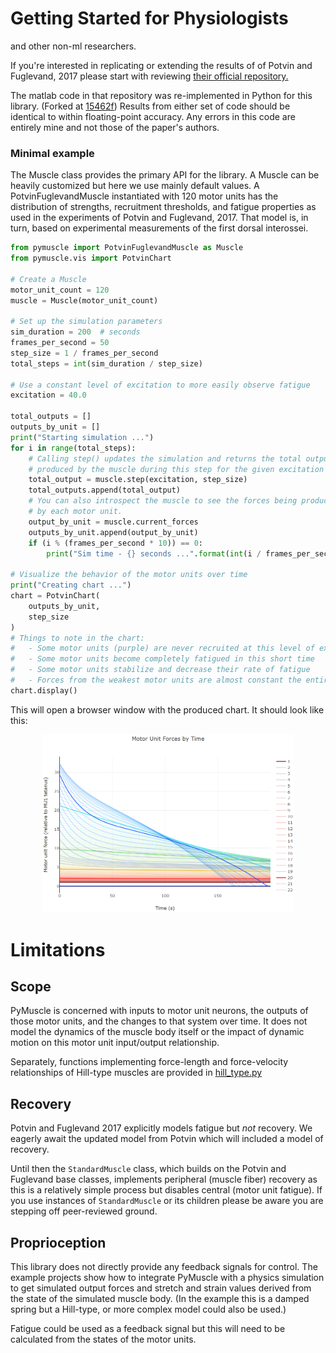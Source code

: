 # Getting Started for Physiologists

and other non-ml researchers.

If you're interested in replicating or extending the results of of Potvin and 
Fuglevand, 2017 please start with reviewing [their official repository.](https://github.com/JimPotvin/Potvin_Fuglevand_Muscle_Fatigue_Model)

The matlab code in that repository was re-implemented in Python for this library. (Forked at [15462f](https://github.com/JimPotvin/Potvin_Fuglevand_Muscle_Fatigue_Model/commit/15462f85106ed9ebde3d78ab6fe665c88bf8b32e)) Results
from either set of code should be identical to within floating-point accuracy. Any errors
in this code are entirely mine and not those of the paper's authors.

### Minimal example 

The Muscle class provides the primary API for the library. A Muscle can be
heavily customized but here we use mainly default values. A PotvinFuglevandMuscle 
instantiated with 120 motor units has the distribution of strengths, recruitment 
thresholds, and fatigue properties as used in the experiments of Potvin and 
Fuglevand, 2017. That model is, in turn, based on experimental measurements of
the first dorsal interossei.

```python
from pymuscle import PotvinFuglevandMuscle as Muscle
from pymuscle.vis import PotvinChart

# Create a Muscle
motor_unit_count = 120
muscle = Muscle(motor_unit_count)

# Set up the simulation parameters
sim_duration = 200  # seconds
frames_per_second = 50
step_size = 1 / frames_per_second
total_steps = int(sim_duration / step_size)

# Use a constant level of excitation to more easily observe fatigue
excitation = 40.0

total_outputs = []
outputs_by_unit = []
print("Starting simulation ...")
for i in range(total_steps):
    # Calling step() updates the simulation and returns the total output
    # produced by the muscle during this step for the given excitation level.
    total_output = muscle.step(excitation, step_size)
    total_outputs.append(total_output)
    # You can also introspect the muscle to see the forces being produced
    # by each motor unit.
    output_by_unit = muscle.current_forces
    outputs_by_unit.append(output_by_unit)
    if (i % (frames_per_second * 10)) == 0:
        print("Sim time - {} seconds ...".format(int(i / frames_per_second)))

# Visualize the behavior of the motor units over time
print("Creating chart ...")
chart = PotvinChart(
    outputs_by_unit,
    step_size
)
# Things to note in the chart:
#   - Some motor units (purple) are never recruited at this level of excitation
#   - Some motor units become completely fatigued in this short time
#   - Some motor units stabilize and decrease their rate of fatigue
#   - Forces from the weakest motor units are almost constant the entire time
chart.display()

```

This will open a browser window with the produced chart. It should look like this:

<p align="center"><img width="80%" src="docs/src/images/minimal-physio-example-chart.png" /></p>

# Limitations

## Scope

PyMuscle is concerned with inputs to motor unit neurons, the outputs of those
motor units, and the changes to that system over time. It does not model the
dynamics of the muscle body itself or the impact of dynamic motion on this
motor unit input/output relationship.

Separately, functions implementing force-length and force-velocity relationships
of Hill-type muscles are provided in [hill_type.py](https://github.com/iandanforth/pymuscle/blob/master/pymuscle/hill_type.py)

## Recovery

Potvin and Fuglevand 2017 explicitly models fatigue but *not* recovery. We 
eagerly await the updated model from Potvin which will included a model of 
recovery.

Until then the `StandardMuscle` class, which builds on the Potvin and Fuglevand 
base classes, implements peripheral (muscle fiber) recovery as this is a 
relatively simple process but disables central (motor unit fatigue). If you use
instances of `StandardMuscle` or its children please be aware you are stepping off
peer-reviewed ground.

## Proprioception

This library does not directly provide any feedback signals for control. The
example projects show how to integrate PyMuscle with a physics simulation to
get simulated output forces and stretch and strain values derived from the
state of the simulated muscle body. (In the example this is a damped spring
but a Hill-type, or more complex model could also be used.)

Fatigue could be used as a feedback signal but this will need to be calculated
from the states of the motor units.
